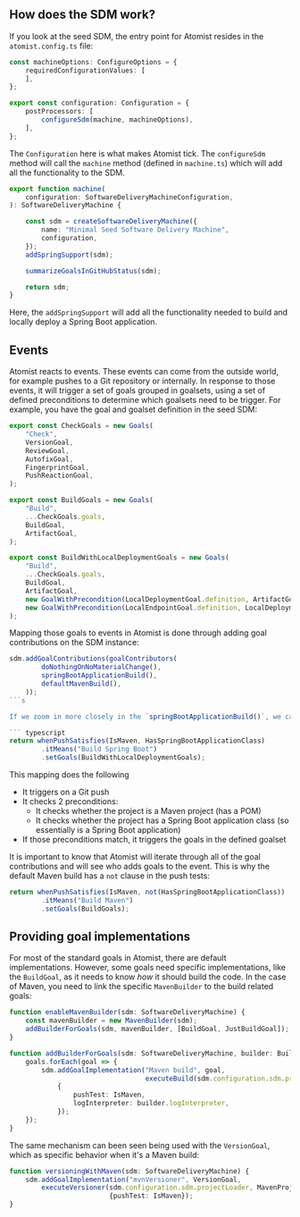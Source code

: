 ## How does the SDM work?

If you look at the seed SDM, the entry point for Atomist resides in the `atomist.config.ts` file:

``` typescript
const machineOptions: ConfigureOptions = {
    requiredConfigurationValues: [
    ],
};

export const configuration: Configuration = {
    postProcessors: [
        configureSdm(machine, machineOptions),
    ],
};
```

The `Configuration` here is what makes Atomist tick. The `configureSdm` method will call the `machine` method (defined in `machine.ts`) which will add all the functionality to the SDM.

``` typescript
export function machine(
    configuration: SoftwareDeliveryMachineConfiguration,
): SoftwareDeliveryMachine {

    const sdm = createSoftwareDeliveryMachine({
        name: "Minimal Seed Software Delivery Machine",
        configuration,
    });
    addSpringSupport(sdm);

    summarizeGoalsInGitHubStatus(sdm);

    return sdm;
}
```

Here, the `addSpringSupport` will add all the functionality needed to build and locally deploy a Spring Boot application.

## Events

Atomist reacts to events. These events can come from the outside world, for example pushes to a Git repository or internally. In response to those events, it will trigger a set of goals grouped in goalsets, using a set of defined preconditions to determine which goalsets need to be trigger. For example, you have the goal and goalset definition in the seed SDM:

``` typescript
export const CheckGoals = new Goals(
    "Check",
    VersionGoal,
    ReviewGoal,
    AutofixGoal,
    FingerprintGoal,
    PushReactionGoal,
);

export const BuildGoals = new Goals(
    "Build",
    ...CheckGoals.goals,
    BuildGoal,
    ArtifactGoal,
);

export const BuildWithLocalDeploymentGoals = new Goals(
    "Build",
    ...CheckGoals.goals,
    BuildGoal,
    ArtifactGoal,
    new GoalWithPrecondition(LocalDeploymentGoal.definition, ArtifactGoal),
    new GoalWithPrecondition(LocalEndpointGoal.definition, LocalDeploymentGoal),
);
```

Mapping those goals to events in Atomist is done through adding goal contributions on the SDM instance:

``` typescript
sdm.addGoalContributions(goalContributors(
        doNothingOnNoMaterialChange(),
        springBootApplicationBuild(),
        defaultMavenBuild(),
    ));
```s

If we zoom in more closely in the `springBootApplicationBuild()`, we can exactly see how the mapping is done:

``` typescript
return whenPushSatisfies(IsMaven, HasSpringBootApplicationClass)
        .itMeans("Build Spring Boot")
        .setGoals(BuildWithLocalDeploymentGoals);
```

This mapping does the following
* It triggers on a Git push
* It checks 2 preconditions:
    * It checks whether the project is a Maven project (has a POM)
    * It checks whether the project has a Spring Boot application class (so essentially is a Spring Boot application)
* If those preconditions match, it triggers the goals in the defined goalset

It is important to know that Atomist will iterate through all of the goal contributions and will see who adds goals to the event. This is why the default Maven build has a `not` clause in the push tests:

``` typescript
return whenPushSatisfies(IsMaven, not(HasSpringBootApplicationClass))
        .itMeans("Build Maven")
        .setGoals(BuildGoals);
```

## Providing goal implementations

For most of the standard goals in Atomist, there are default implementations. However, some goals need specific implementations, like the `BuildGoal`, as it needs to know _how_ it should build the code. In the case of Maven, you need to link the specific `MavenBuilder` to the build related goals:

``` typescript
function enableMavenBuilder(sdm: SoftwareDeliveryMachine) {
    const mavenBuilder = new MavenBuilder(sdm);
    addBuilderForGoals(sdm, mavenBuilder, [BuildGoal, JustBuildGoal]);
}

function addBuilderForGoals(sdm: SoftwareDeliveryMachine, builder: Builder, goals: Goal[]) {
    goals.forEach(goal => {
        sdm.addGoalImplementation("Maven build", goal, 
                                  executeBuild(sdm.configuration.sdm.projectLoader, builder),
            {
                pushTest: IsMaven,
                logInterpreter: builder.logInterpreter,
            });
    });
}
```

The same mechanism can been seen being used with the `VersionGoal`, which as specific behavior when it's a Maven build:

``` typescript
function versioningWithMaven(sdm: SoftwareDeliveryMachine) {
    sdm.addGoalImplementation("mvnVersioner", VersionGoal,
        executeVersioner(sdm.configuration.sdm.projectLoader, MavenProjectVersioner), 
                         {pushTest: IsMaven});
}
```
